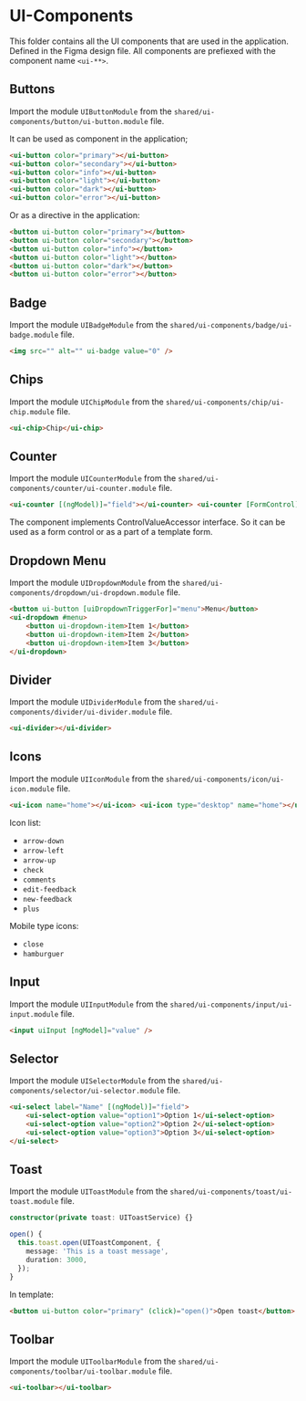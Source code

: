 # UI-Components

This folder contains all the UI components that are used in the application. Defined in the
Figma design file. All components are prefiexed with the component name `<ui-**>`.

## Buttons

Import the module `UIButtonModule` from the `shared/ui-components/button/ui-button.module` file.

It can be used as component in the application;

```html
<ui-button color="primary"></ui-button>
<ui-button color="secondary"></ui-button>
<ui-button color="info"></ui-button>
<ui-button color="light"></ui-button>
<ui-button color="dark"></ui-button>
<ui-button color="error"></ui-button>
```

Or as a directive in the application:

```html
<button ui-button color="primary"></button>
<button ui-button color="secondary"></button>
<button ui-button color="info"></button>
<button ui-button color="light"></button>
<button ui-button color="dark"></button>
<button ui-button color="error"></button>
```

## Badge

Import the module `UIBadgeModule` from the `shared/ui-components/badge/ui-badge.module` file.

```html
<img src="" alt="" ui-badge value="0" />
```

## Chips

Import the module `UIChipModule` from the `shared/ui-components/chip/ui-chip.module` file.

```html
<ui-chip>Chip</ui-chip>
```

## Counter

Import the module `UICounterModule` from the `shared/ui-components/counter/ui-counter.module` file.

```html
<ui-counter [(ngModel)]="field"></ui-counter> <ui-counter [FormControl]="field"></ui-counter>
```

The component implements ControlValueAccessor interface. So it can be used as a form control or as a part of a template form.

## Dropdown Menu

Import the module `UIDropdownModule` from the `shared/ui-components/dropdown/ui-dropdown.module` file.

```html
<button ui-button [uiDropdownTriggerFor]="menu">Menu</button>
<ui-dropdown #menu>
    <button ui-dropdown-item>Item 1</button>
    <button ui-dropdown-item>Item 2</button>
    <button ui-dropdown-item>Item 3</button>
</ui-dropdown>
```

## Divider

Import the module `UIDividerModule` from the `shared/ui-components/divider/ui-divider.module` file.

```html
<ui-divider></ui-divider>
```

## Icons

Import the module `UIIconModule` from the `shared/ui-components/icon/ui-icon.module` file.

```html
<ui-icon name="home"></ui-icon> <ui-icon type="desktop" name="home"></ui-icon>
```

Icon list:

-   `arrow-down`
-   `arrow-left`
-   `arrow-up`
-   `check`
-   `comments`
-   `edit-feedback`
-   `new-feedback`
-   `plus`

Mobile type icons:

-   `close`
-   `hamburguer`

## Input

Import the module `UIInputModule` from the `shared/ui-components/input/ui-input.module` file.

```html
<input uiInput [ngModel]="value" />
```

## Selector

Import the module `UISelectorModule` from the `shared/ui-components/selector/ui-selector.module` file.

```html
<ui-select label="Name" [(ngModel)]="field">
    <ui-select-option value="option1">Option 1</ui-select-option>
    <ui-select-option value="option2">Option 2</ui-select-option>
    <ui-select-option value="option3">Option 3</ui-select-option>
</ui-select>
```

## Toast

Import the module `UIToastModule` from the `shared/ui-components/toast/ui-toast.module` file.

```ts
constructor(private toast: UIToastService) {}

open() {
  this.toast.open(UIToastComponent, {
	message: 'This is a toast message',
	duration: 3000,
  });
}

```

In template:

```html
<button ui-button color="primary" (click)="open()">Open toast</button>
```

## Toolbar

Import the module `UIToolbarModule` from the `shared/ui-components/toolbar/ui-toolbar.module` file.

```html
<ui-toolbar></ui-toolbar>
```
